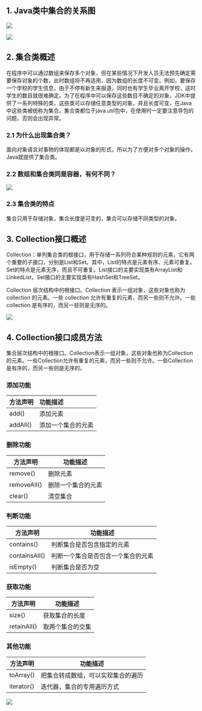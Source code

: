 ## 1. Java类中集合的关系图

![](http://img.blog.csdn.net/20161003151458688)

![](http://img.blog.csdn.net/20161003144341239)

## 2. 集合类概述

在程序中可以通过数组来保存多个对象，但在某些情况下开发人员无法预先确定需要保存对象的个数，此时数组将不再适用，因为数组的长度不可变。例如，要保存一个学校的学生信息，由于不停有新生来报道，同时也有学生毕业离开学校，这时学生的数目就很难确定。为了在程序中可以保存这些数目不确定的对象，JDK中提供了一系列特殊的类，这些类可以存储任意类型的对象，并且长度可变，在Java中这些类被统称为集合。集合类都位于java.util包中，在使用时一定要注意导包的问题，否则会出现异常。

### 2.1 为什么出现集合类？

面向对象语言对事物的体现都是以对象的形式，所以为了方便对多个对象的操作，Java就提供了集合类。

### 2.2 数组和集合类同是容器，有何不同？

![](http://img.blog.csdn.net/20161014230130495)

### 2.3 集合类的特点

集合只用于存储对象，集合长度是可变的，集合可以存储不同类型的对象。

## 3. Collection接口概述

Collection：单列集合类的根接口，用于存储一系列符合某种规则的元素，它有两个重要的子接口，分别是List和Set。其中，List的特点是元素有序、元素可重复。Set的特点是元素无序，而且不可重复。List接口的主要实现类有ArrayList和LinkedList，Set接口的主要实现类有HashSet和TreeSet。

Collection 层次结构中的根接口。Collection 表示一组对象，这些对象也称为 collection 的元素。一些 collection 允许有重复的元素，而另一些则不允许。一些 collection 是有序的，而另一些则是无序的。

![](http://img.blog.csdn.net/20150827220241133)

## 4. Collection接口成员方法

集合层次结构中的根接口。Collection表示一组对象，这些对象也称为Collection的元素。一些Collection允许有重复的元素，而另一些则不允许。一些Collection是有序的，而另一些则是无序的。

### 添加功能

| 方法声明     | 功能描述      |
| :------- | :-------- |
| add()    | 添加元素      |
| addAll() | 添加一个集合的元素 |

### 删除功能

| 方法声明        | 功能描述      |
| ----------- | --------- |
| remove()    | 删除元素      |
| removeAll() | 删除一个集合的元素 |
| clear()     | 清空集合      |

### 判断功能

| 方法声明          | 功能描述              |
| ------------- | ----------------- |
| contains()    | 判断集合是否包含指定的元素     |
| containsAll() | 判断一个集合是否包含一个集合的元素 |
| isEmpty()     | 判断集合是否为空          |

### 获取功能

| 方法声明        | 功能描述     |
| ----------- | -------- |
| size()      | 获取集合的长度  |
| retainAll() | 取两个集合的交集 |

### 其他功能

| 方法声明       | 功能描述              |
| ---------- | ----------------- |
| toArray()  | 把集合转成数组，可以实现集合的遍历 |
| iterator() | 迭代器，集合的专用遍历方式     |

![](http://img.blog.csdn.net/20150812153133037)